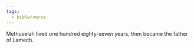 ```yaml
---
tags:
  - bible/verse
---
```

Methuselah lived one hundred eighty-seven years, then became the father of Lamech.